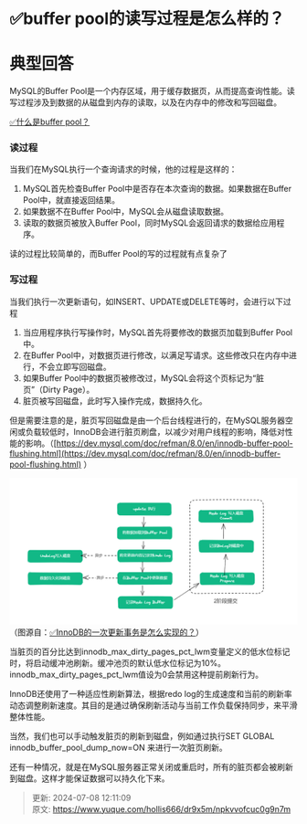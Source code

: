 # ✅buffer pool的读写过程是怎么样的？

# 典型回答


MySQL的Buffer Pool是一个内存区域，用于缓存数据页，从而提高查询性能。读写过程涉及到数据的从磁盘到内存的读取，以及在内存中的修改和写回磁盘。



[✅什么是buffer pool？](https://www.yuque.com/hollis666/dr9x5m/cskzcn42f9dggat0)



### 读过程


当我们在MySQL执行一个查询请求的时候，他的过程是这样的：



1. MySQL首先检查Buffer Pool中是否存在本次查询的数据。如果数据在Buffer Pool中，就直接返回结果。
2. 如果数据不在Buffer Pool中，MySQL会从磁盘读取数据。
3. 读取的数据页被放入Buffer Pool，同时MySQL会返回请求的数据给应用程序。



读的过程比较简单的，而Buffer Pool的写的过程就有点复杂了



### 写过程


当我们执行一次更新语句，如INSERT、UPDATE或DELETE等时，会进行以下过程



1. 当应用程序执行写操作时，MySQL首先将要修改的数据页加载到Buffer Pool中。
2. 在Buffer Pool中，对数据页进行修改，以满足写请求。这些修改只在内存中进行，不会立即写回磁盘。
3. 如果Buffer Pool中的数据页被修改过，MySQL会将这个页标记为“脏页”（Dirty Page）。
4. 脏页被写回磁盘，此时写入操作完成，数据持久化。



但是需要注意的是，脏页写回磁盘是由一个后台线程进行的，在MySQL服务器空闲或负载较低时，InnoDB会进行脏页刷盘，以减少对用户线程的影响，降低对性能的影响。（[https://dev.mysql.com/doc/refman/8.0/en/innodb-buffer-pool-flushing.html](https://dev.mysql.com/doc/refman/8.0/en/innodb-buffer-pool-flushing.html) ）



![1692360052478-7a123e12-d590-438f-9abd-c968f0b7b2bb.png](./img/GiVU6Qvs7VV92f1Q/1692360052478-7a123e12-d590-438f-9abd-c968f0b7b2bb-023029.png)（图源自：[✅InnoDB的一次更新事务是怎么实现的？](https://www.yuque.com/hollis666/dr9x5m/wmmyt7a9vr7qlwsl)）



当脏页的百分比达到innodb_max_dirty_pages_pct_lwm变量定义的低水位标记时，将启动缓冲池刷新。缓冲池页的默认低水位标记为10%。innodb_max_dirty_pages_pct_lwm值设为0会禁用这种提前刷新行为。

<font style="color:rgb(15, 15, 15);"></font>

InnoDB还使用了一种适应性刷新算法，根据redo log的生成速度和当前的刷新率动态调整刷新速度。其目的是通过确保刷新活动与当前工作负载保持同步，来平滑整体性能。



当然，我们也可以手动触发脏页的刷新到磁盘，例如通过执行SET GLOBAL innodb_buffer_pool_dump_now=ON 来进行一次脏页刷新。



还有一种情况，就是在MySQL服务器正常关闭或重启时，所有的脏页都会被刷新到磁盘。这样才能保证数据可以持久化下来。







> 更新: 2024-07-08 12:11:09  
> 原文: <https://www.yuque.com/hollis666/dr9x5m/npkvvofcuc0g9n7m>